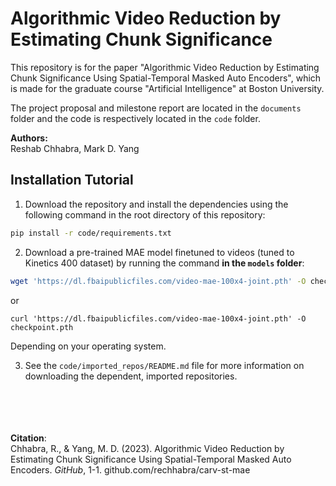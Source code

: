 # Algorithmic Video Reduction by Estimating Chunk Significance

This repository is for the paper "Algorithmic Video Reduction by Estimating Chunk Significance Using Spatial-Temporal Masked Auto Encoders", which is made for the graduate course "Artificial Intelligence" at Boston University.

The project proposal and milestone report are located in the `documents` folder and the code is respectively located in the `code` folder.

**Authors:** <br> Reshab Chhabra, Mark D. Yang

## Installation Tutorial

1. Download the repository and install the dependencies using the following command in the root directory of this repository:
```bash
pip install -r code/requirements.txt
```
2. Download a pre-trained MAE model finetuned to videos (tuned to Kinetics 400 dataset) by running the command **in the `models` folder**:<br>
```bash
wget 'https://dl.fbaipublicfiles.com/video-mae-100x4-joint.pth' -O checkpoint.pth
```
or
```
curl 'https://dl.fbaipublicfiles.com/video-mae-100x4-joint.pth' -O checkpoint.pth
```
Depending on your operating system.

3. See the `code/imported_repos/README.md` file for more information on downloading the dependent, imported repositories.

<br><br><br><br>**Citation**:<br>
Chhabra, R., & Yang, M. D. (2023). Algorithmic Video Reduction by Estimating Chunk Significance Using Spatial-Temporal Masked Auto Encoders. _GitHub_, 1-1. github.com/rechhabra/carv-st-mae